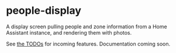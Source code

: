# people-display

A display screen pulling people and zone information from a Home Assistant instance, and rendering them with photos.

See [the TODOs](TODO.md) for incoming features. Documentation coming soon.
